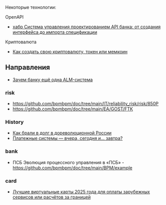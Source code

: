Некоторые технологии:  

OpenAPI
- [хабр Система управления проектированием API банка: от создания интерфейса до импорта спецификации](https://habr.com/ru/companies/ibs/articles/889832/)

Криптовалюта
- [Как создать свою криптовалюту, токен или мемкоин](https://habr.com/ru/articles/890370/)

## Направления
- [Зачем банку ещё одна ALM-система](https://habr.com/ru/companies/vtb/articles/919270/)

### risk
- https://github.com/bpmbpm/doc/tree/main/IT/reliability_risk/risk/850P
- https://github.com/bpmbpm/doc/tree/main/EA/GOST/FTK

### History
- [Как брали в долг в дореволюционной России](https://habr.com/ru/companies/sberbank/articles/946112/#comment_28825850)
- [Платежные системы — вчера, сегодня и… завтра?](https://habr.com/ru/companies/nspk/articles/952332/)
### bank
- ПСБ Эволюция процессного управления в «ПСБ» - https://github.com/bpmbpm/doc/tree/main/BPM/example

### card
- [Лучшие виртуальные карты 2025 года для оплаты зарубежных сервисов или расчётов за границей](https://habr.com/ru/articles/955598/)
